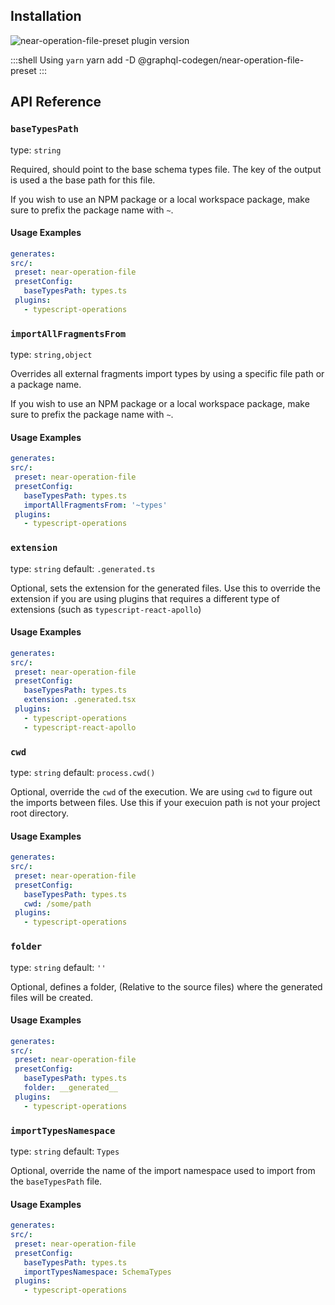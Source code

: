 ## Installation



<img alt="near-operation-file-preset plugin version" src="https://img.shields.io/npm/v/@graphql-codegen/near-operation-file-preset?color=%23e15799&label=plugin&nbsp;version&style=for-the-badge"/>


    
:::shell Using `yarn`
    yarn add -D @graphql-codegen/near-operation-file-preset
:::

## API Reference

### `baseTypesPath`

type: `string`

Required, should point to the base schema types file.
The key of the output is used a the base path for this file.

If you wish to use an NPM package or a local workspace package, make sure to prefix the package name with `~`.

#### Usage Examples

```yml
generates:
src/:
 preset: near-operation-file
 presetConfig:
   baseTypesPath: types.ts
 plugins:
   - typescript-operations
```

### `importAllFragmentsFrom`

type: `string,object`

Overrides all external fragments import types by using a specific file path or a package name.

If you wish to use an NPM package or a local workspace package, make sure to prefix the package name with `~`.

#### Usage Examples

```yml
generates:
src/:
 preset: near-operation-file
 presetConfig:
   baseTypesPath: types.ts
   importAllFragmentsFrom: '~types'
 plugins:
   - typescript-operations
```

### `extension`

type: `string`
default: `.generated.ts`

Optional, sets the extension for the generated files. Use this to override the extension if you are using plugins that requires a different type of extensions (such as `typescript-react-apollo`)

#### Usage Examples

```yml
generates:
src/:
 preset: near-operation-file
 presetConfig:
   baseTypesPath: types.ts
   extension: .generated.tsx
 plugins:
   - typescript-operations
   - typescript-react-apollo
```

### `cwd`

type: `string`
default: `process.cwd()`

Optional, override the `cwd` of the execution. We are using `cwd` to figure out the imports between files. Use this if your execuion path is not your project root directory.

#### Usage Examples

```yml
generates:
src/:
 preset: near-operation-file
 presetConfig:
   baseTypesPath: types.ts
   cwd: /some/path
 plugins:
   - typescript-operations
```

### `folder`

type: `string`
default: `''`

Optional, defines a folder, (Relative to the source files) where the generated files will be created.

#### Usage Examples

```yml
generates:
src/:
 preset: near-operation-file
 presetConfig:
   baseTypesPath: types.ts
   folder: __generated__
 plugins:
   - typescript-operations
```

### `importTypesNamespace`

type: `string`
default: `Types`

Optional, override the name of the import namespace used to import from the `baseTypesPath` file.

#### Usage Examples

```yml
generates:
src/:
 preset: near-operation-file
 presetConfig:
   baseTypesPath: types.ts
   importTypesNamespace: SchemaTypes
 plugins:
   - typescript-operations
```